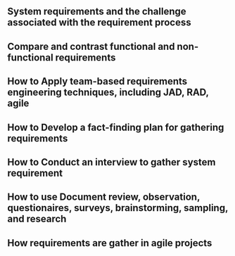 ## System requirements and the challenge associated with the requirement process

## Compare and contrast functional and non-functional requirements

## How to Apply team-based requirements engineering techniques, including JAD, RAD, agile

## How to Develop a fact-finding plan for gathering requirements

## How to Conduct an interview to gather system requirement 

## How to use Document review, observation, questionaires, surveys, brainstorming, sampling, and research

## How requirements are gather in agile projects